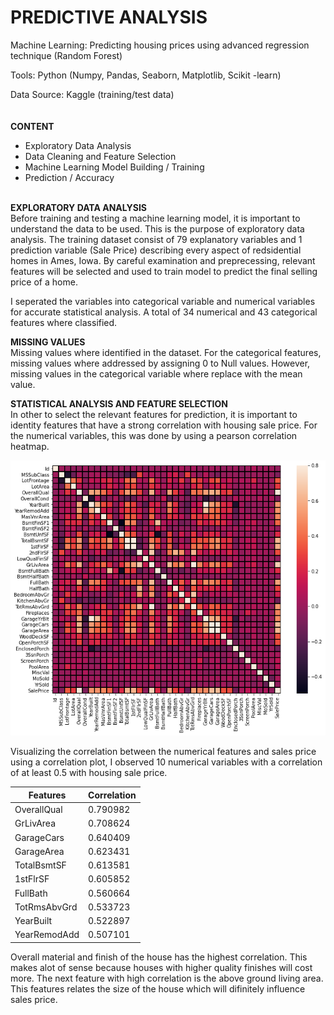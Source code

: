 # PREDICTIVE ANALYSIS
Machine Learning: Predicting housing prices using advanced regression technique (Random Forest)

Tools: Python (Numpy, Pandas, Seaborn, Matplotlib, Scikit -learn)

Data Source: Kaggle (training/test data) <br />
<br />
<br />
**CONTENT**
- Exploratory Data Analysis
- Data Cleaning and Feature Selection
- Machine Learning Model Building / Training
- Prediction / Accuracy<br /><br />

**EXPLORATORY DATA ANALYSIS**<br />
Before training and testing a machine learning model, it is important to understand the data to be used. This is the purpose of exploratory data analysis. The training dataset consist of 79 explanatory variables and 1 prediction variable (Sale Price) describing every aspect of redsidential homes in Ames, Iowa. By careful examination and preprecessing, relevant features will be selected and used to train model to predict the final selling price of a home.<br />

I seperated the variables into categorical variable and numerical variables for accurate statistical analysis. A total of 34 numerical and 43 categorical features where classified.<br />

**MISSING VALUES**<br />
Missing values where identified in the dataset. For the categorical features, missing values where addressed by assigning 0 to Null values. However, missing values in the categorical variable where replace with the mean value.

**STATISTICAL ANALYSIS AND FEATURE SELECTION**<br />
In other to select the relevant features for prediction, it is important to identity features that have a strong correlation with housing sale price. For the numerical variables, this was done by using a pearson correlation heatmap.

![](Image/Correlation.png)

Visualizing the correlation between the numerical features and sales price using a correlation plot, I observed 10 numerical variables with a correlation of at least 0.5 with housing sale price.

|Features | Correlation |
| ------- | ----------- |
|OverallQual | 0.790982 |
|GrLivArea | 0.708624 |
|GarageCars | 0.640409 |
|GarageArea | 0.623431 |
|TotalBsmtSF | 0.613581 |
|1stFlrSF | 0.605852 |
|FullBath |  0.560664 |
|TotRmsAbvGrd | 0.533723 |
|YearBuilt | 0.522897 |
|YearRemodAdd |0.507101|

Overall material and finish of the house has the highest correlation. This makes alot of sense because houses with higher quality finishes will cost more. The next feature with high correlation is the above ground living area. This features relates the size of the house which will difinitely influence sales price.
